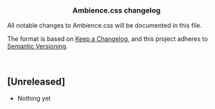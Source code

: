 <h3 align="center">Ambience.css changelog</h3>

All notable changes to Ambience.css will be documented in this file.

The format is based on [Keep a Changelog](https://keepachangelog.com/en/1.0.0/), and this project adheres to [Semantic Versioning](https://semver.org/spec/v2.0.0.html).

<br>

## [Unreleased]

- Nothing yet
